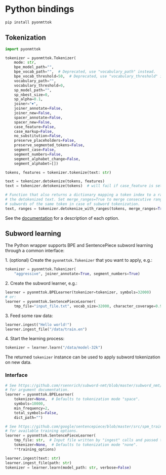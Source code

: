# Python bindings

```bash
pip install pyonmttok
```

## Tokenization

```python
import pyonmttok

tokenizer = pyonmttok.Tokenizer(
    mode: str,
    bpe_model_path="",
    bpe_vocab_path="",  # Deprecated, use "vocabulary_path" instead.
    bpe_vocab_threshold=50,  # Deprecated, use "vocabulary_threshold" instead.
    vocabulary_path="",
    vocabulary_threshold=0,
    sp_model_path="",
    sp_nbest_size=0,
    sp_alpha=0.1,
    joiner="￭",
    joiner_annotate=False,
    joiner_new=False,
    spacer_annotate=False,
    spacer_new=False,
    case_feature=False,
    case_markup=False,
    no_substitution=False,
    preserve_placeholders=False,
    preserve_segmented_tokens=False,
    segment_case=False,
    segment_numbers=False,
    segment_alphabet_change=False,
    segment_alphabet=[])

tokens, features = tokenizer.tokenize(text: str)

text = tokenizer.detokenize(tokens, features)
text = tokenizer.detokenize(tokens)  # will fail if case_feature is set.

# Function that also returns a dictionary mapping a token index to a range in
# the detokenized text. Set merge_ranges=True to merge consecutive ranges, e.g.
# subwords of the same token in case of subword tokenization.
text, ranges = tokenizer.detokenize_with_ranges(tokens, merge_ranges=True)
```

See the [documentation](../../docs/options.md) for a description of each option.

## Subword learning

The Python wrapper supports BPE and SentencePiece subword learning through a common interface:

1\. (optional) Create the `pyonmttok.Tokenizer` that you want to apply, e.g.:

```python
tokenizer = pyonmttok.Tokenizer(
    "aggressive", joiner_annotate=True, segment_numbers=True)
```

2\. Create the subword learner, e.g.:

```python
learner = pyonmttok.BPELearner(tokenizer=tokenizer, symbols=32000)
# or:
learner = pyonmttok.SentencePieceLearner(
    tmp_file="input_file.txt", vocab_size=32000, character_coverage=0.98)
```

3\. Feed some raw data:

```python
learner.ingest("Hello world!")
learner.ingest_file("/data/train.en")
```

4\. Start the learning process:

```python
tokenizer = learner.learn("/data/model-32k")
```

The returned `tokenizer` instance can be used to apply subword tokenization on new data.

### Interface

```python
# See https://github.com/rsennrich/subword-nmt/blob/master/subword_nmt/learn_bpe.py
# for argument documentation.
learner = pyonmttok.BPELearner(
    tokenizer=None,  # Defaults to tokenization mode "space".
    symbols=10000,
    min_frequency=2,
    total_symbols=False,
    dict_path="")

# See https://github.com/google/sentencepiece/blob/master/src/spm_train_main.cc
# for available training options.
learner = pyonmttok.SentencePieceLearner(
    tmp_file: str,  # Input file written by "ingest" calls and passed to SP training.
    tokenizer=None,  # Defaults to tokenization mode "none".
    **training_options)

learner.ingest(text: str)
learner.ingest_file(path: str)
tokenizer = learner.learn(model_path: str, verbose=False)
```
